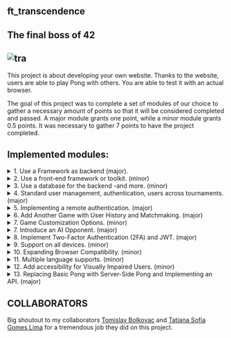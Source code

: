 ## ft_transcendence
## The final boss of 42

## ![tra](https://github.com/user-attachments/assets/9da955d6-4498-46b2-bcc9-62dcae5d83c5)

This project is about developing your own website.
Thanks to the website, users are able to play Pong with others.
You are able to test it with an actual browser.

The goal of this project was to complete a set of modules of our choice
to gather a necessary amount of points so that it will be considered completed
and passed. A major module grants one point, while a minor module grants 0.5 points.
It was necessary to gather 7 points to have the project completed.

## Implemented modules:

<details>
  <summary>1. Use a Framework as backend (major). </summary>
  In this major module, we were required to utilize a specific web framework for our
  backend development, and that framework is Django.
  </details>
 <details>
   <summary>2. Use a front-end framework or toolkit. (minor)</summary>
   Our frontend development utilized the Bootstrap toolkit .  
 </details>
<details>
  <summary>3. Use a database for the backend -and more. (minor)</summary>
  The designated database for all DB instances in our project is PostgreSQL .
  This choice guarantees data consistency and compatibility across all project components and may be a prerequisite for other modules, such as the backend Framework module.
</details>

<details>
  <summary>4.  Standard user management, authentication, users across tournaments. (major)</summary>
  ◦ Users can subscribe to the website in a secure way.<br >
  ◦ Registered users can log in in a secure way.<br >
  ◦ Users can select a unique display name to play the tournaments.<br >
  ◦ Users can update their information.<br >
  ◦ Users can upload an avatar, with a default option if none is provided.<br >
  ◦ Users can add others as friends and view their online status.<br >
  ◦ User profiles display stats, such as wins and losses.<br >
  ◦ Each user has a Match History including 1v1 games, dates, and relevant details, accessible to logged-in users.
</details>

<details>
  <summary>5. Implementing a remote authentication. (major)</summary>
  In this major module, the goal is to implement the following authentication system:
OAuth 2.0 authentication with 42 . Key features and objectives include:<br >
◦ Integrate the authentication system, allowing users to securely sign in.<br >
◦ Obtain the necessary credentials and permissions from the authority to enable a secure login.<br >
◦ Implement user-friendly login and authorization flows that adhere to best practices and security standards.<br >
◦ Ensure the secure exchange of authentication tokens and user information between the web application and the authentication provider.<br >
This major module aims to get a remote user authentication, providing users with
a secure and convenient way to access the web application.
</details>
<details>
  <summary>6. Add Another Game with User History and Matchmaking. (major)</summary>
  In this major module, the objective is to introduce a new game, distinct from Pong,
and incorporate features such as user history tracking and matchmaking. Key
features and goals include:<br >
◦ Develop a new, engaging game to diversify the platform’s offerings and entertain users.<br >
◦ Implement user history tracking to record and display individual user’s gameplay statistics.<br >
◦ Create a matchmaking system to allow users to find opponents and participate
in fair and balanced matches.<br >
◦ Ensure that user game history and matchmaking data are stored securely and
remain up-to-date.<br >
◦ Optimize the performance and responsiveness of the new game to provide an
enjoyable user experience. Regularly update and maintain the game to fix
bugs, add new features, and enhance gameplay.<br >
This major module aims to expand your platform by introducing a new game,
enhancing user engagement with gameplay history, and facilitating matchmaking
for an enjoyable gaming experience.
</details>
<details>
  <summary>7. Game Customization Options. (minor)</summary>
  In this minor module, the goal is to provide customization options for all available
games on the platform. Key features and objectives include:<br >
  ◦ Offer customization features, such as power-ups, attacks, or different maps,
that enhance the gameplay experience.<br >
◦ Allow users to choose a default version of the game with basic features if they
prefer a simpler experience.<br >
◦ Ensure that customization options are available and applicable to all games
offered on the platform.<br >
◦ Implement user-friendly settings menus or interfaces for adjusting game parameters.<br >
◦ Maintain consistency in customization features across all games to provide a
unified user experience.<br >
This module aims to give users the flexibility to tailor their gaming experience
across all available games by providing a variety of customization options while
also offering a default version for those who prefer a straightforward gameplay
experience.
</details>
<details>
<summary>7. Introduce an AI Opponent. (major)</summary>
  In this major module, the objective is to incorporate an AI player into the game.
Notably, the use of the A* algorithm is not permitted for this task. Key features
and goals include:<br >
◦ Develop an AI opponent that provides a challenging and engaging gameplay
experience for users.<br >
◦ The AI must replicate human behavior, meaning that in your AI implementation, you must simulate keyboard input. The constraint here is that the AI
can only refresh its view of the game once per second, requiring it to anticipate
bounces and other actions.<br >
◦ Implement AI logic and decision-making processes that enable the AI player
to make intelligent and strategic moves.<br >
◦ Explore alternative algorithms and techniques to create an effective AI player
without relying on A*.<br >
◦ Ensure that the AI adapts to different gameplay scenarios and user interactions.<br >
This major module aims to enhance the game by introducing an AI opponent that
adds excitement and competitiveness without relying on the A* algorithm.
</details>
<details>
<summary>8. Implement Two-Factor Authentication (2FA) and JWT. (major)</summary>
  In this major module, the goal is to enhance security and user authentication
by introducing Two-Factor Authentication (2FA) and utilizing JSON Web Tokens
(JWT). Key features and objectives include:<br >
◦ Implement Two-Factor Authentication (2FA) as an additional layer of security
for user accounts, requiring users to provide a secondary verification method,
such as a one-time code, in addition to their password.<br >
◦ Utilize JSON Web Tokens (JWT) as a secure method for authentication and
authorization, ensuring that user sessions and access to resources are managed
securely.<br >
◦ Provide a user-friendly setup process for enabling 2FA, with options for SMS
codes, authenticator apps, or email-based verification.<br >
◦ Ensure that JWT tokens are issued and validated securely to prevent unauthorized access to user accounts and sensitive data.<br >
This major module aims to strengthen user account security by offering Two-Factor
Authentication (2FA) and enhancing authentication and authorization through the
use of JSON Web Tokens (JWT).
</details>
<details>
<summary>9. Support on all devices. (minor)</summary>
  In this module, the main focus is to ensure that your website works seamlessly on
all types of devices. Key features and objectives include:<br >
◦ Make sure the website is responsive, adapting to different screen sizes and orientations, ensuring a consistent user experience on desktops, laptops, tablets,
and smartphones.<br >
◦ Ensure that users can easily navigate and interact with the website using
different input methods, such as touchscreens, keyboards, and mice, depending
on the device they are using.<br >
This module aims to provide a consistent and user-friendly experience on all devices,
maximizing accessibility and user satisfaction.
</details>
<details>
<summary>10. Expanding Browser Compatibility. (minor)</summary>
  In this minor module, the objective is to enhance the compatibility of the web
application by adding support for an additional web browser. Key features and
objectives include:<br >
◦ Extend browser support to include an additional web browser, ensuring that
users can access and use the application seamlessly.<br >
◦ Conduct thorough testing and optimization to ensure that the web application
functions correctly and displays correctly in the newly supported browser.<br >
◦ Address any compatibility issues or rendering discrepancies that may arise in
the added web browser.<br >
◦ Ensure a consistent user experience across all supported browsers, maintaining
usability and functionality.<br >
This minor module aims to broaden the accessibility of the web application by
supporting an additional web browser, providing users with more choices for their
browsing experience.
</details>
<details>
<summary>11. Multiple language supports. (minor)</summary>
  In this minor module, the objective is to ensure that your website supports multiple
languages to cater to a diverse user base. Key features and goals include:<br >
◦ Implement support for a minimum of three languages on the website to accommodate a broad audience.<br >
◦ Provide a language switcher or selector that allows users to easily change the
website’s language based on their preferences.<br >
◦ Translate essential website content, such as navigation menus, headings, and
key information, into the supported languages.<br >
◦ Ensure that users can navigate and interact with the website seamlessly, regardless of the selected language.<br >
◦ Consider using language packs or localization libraries to simplify the translation process and maintain consistency across different languages.<br >
◦ Allow users to set their preferred language as a default choice for subsequent
visits to the website.<br >
This minor module aims to enhance the accessibility and inclusivity of your website
by offering content in multiple languages, making it more user-friendly for a diverse
international audience.
</details>
<details>
<summary>12. Add accessibility for Visually Impaired Users. (minor)</summary>
  In this minor module, the goal is to make your website more accessible for visually
impaired users. Key features include:<br >
◦ Support for screen readers and assistive technologies.<br >
◦ Clear and descriptive alt text for images.<br >
◦ High-contrast color scheme for readability.<br >
◦ Keyboard navigation and focus management.<br >
◦ Options for adjusting text size.<br >
◦ Regular updates to meet accessibility standards.<br >
This module aims to improve the website’s usability for individuals with visual
impairments and ensure compliance with accessibility standards.
</details>
<details>
<summary>13. Replacing Basic Pong with Server-Side Pong and Implementing
an API. (major)</summary>
  In this major module, the goal is to replace the basic Pong game with a serverside Pong game, accompanied by the implementation of an API. Key features and
objectives include:<br >
◦ Develop server-side logic for the Pong game to handle gameplay, ball movement, scoring, and player interactions.<br >
◦ Create an API that exposes the necessary resources and endpoints to interact
with the Pong game, allowing partial usage of the game via the Command-Line
Interface (CLI) and web interface.<br >
◦ Design and implement the API endpoints to support game initialization, player
controls, and game state updates.<br >
◦ Ensure that the server-side Pong game is responsive, providing an engaging
and enjoyable gaming experience.<br >
◦ Integrate the server-side Pong game with the web application, allowing users
to play the game directly on the website.<br >
This major module aims to elevate the Pong game by migrating it to the server
side, enabling interaction through both a web interface and CLI while offering an
API for easy access to game resources and features.
</details>

## COLLABORATORS 

Big shoutout to my collaborators [Tomislav Bolkovac](https://github.com/Valsimot42) and [Tatiana Sofia Gomes Lima](https://github.com/gltats) for a tremendous job they did on this project.
